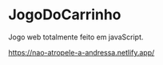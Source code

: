 # JogoDoCarrinho
Jogo web totalmente feito em javaScript.

https://nao-atropele-a-andressa.netlify.app/
